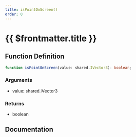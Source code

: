 ```yaml
---
title: isPointOnScreen()
order: 0
---
```


# {{ $frontmatter.title }}

<!--@include: ./isPointOnScreen_partial_header.md-->

## Function Definition

```ts
function isPointOnScreen(value: shared.IVector3): boolean;
```

### Arguments

* value: shared.IVector3

### Returns

* boolean

## Documentation

<!--@include: ./isPointOnScreen_partial_footer.md-->
